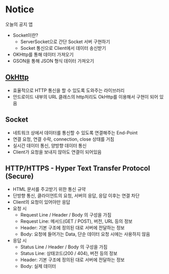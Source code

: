 # Notice
오늘의 공지 앱
  - Socket이란?
      - ServerSocket으로 간단 Socket 서버 구현하기
      - Socket 통신으로 Client에서 데이터 송신받기
  - OKHttp를 통해 데이터 가져오기
  - GSON을 통해 JSON 형식 데이터 가져오기

## [OkHttp](https://square.github.io/okhttp/)
  - 효율적으로 HTTP 통신을 할 수 있도록 도와주는 라이브러리
  - 안드로이드 내부의 URL 클래스의 http처리도 OkHttp를 이용해서 구현이 되어 있음

## Socket
  - 네트워크 상에서 데이터를 통신할 수 있도록 연결해주는 End-Point
  - 연결 요청, 연결 수락, connection, close 상태를 거침
  - 실시간 데이터 통신, 양방향 데이터 통신
  - Client가 요청을 보내지 않아도 연결이 되어있음

## HTTP/HTTPS - Hyper Text Transfer Protocol (Secure)
  - HTML 문서를 주고받기 위한 통신 규약
  - 단방향 통신, 클라이언트의 요청, 서버의 응답, 응답 이후는 연결 차단
  - Client의 요청이 있어야만 응답
  - 요청 시
      - Request Line / Header / Body 의 구성을 가짐
      - Request Line: 메서드(GET / POST), 버전, URL 등의 정보
      - Header: 기본 구조에 정의된 대로 서버에 전달하는 정보
      - Body: 요청에 들어가는 Data, 단순 데이터 요청 시에는 사용하지 않음
  - 응답 시
      - Status Line / Header / Body 의 구성을 가짐
      - Status Line: 상태코드(200 / 404), 버전 등의 정보
      - Header: 기본 구조에 정의된 대로 서버에 전달하는 정보
      - Body: 실제 데이터
